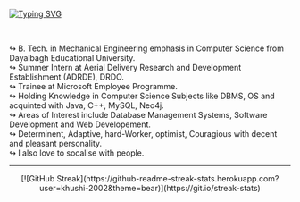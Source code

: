 
<!---
khushi-2002/khushi-2002 is a ✨ special ✨ repository because its `README.md` (this file) appears on your GitHub profile.
You can click the Preview link to take a look at your changes.
--->
[![Typing SVG](https://readme-typing-svg.herokuapp.com?size=40&color=31B12D&center=true&vCenter=true&multiline=true&width=700&height=150&lines=Hii!+%F0%9F%98%8A+I+am+Khushi+Agarwal%2C;+Programmer+and+Developer)](https://git.io/typing-svg)

<br>

&#8620; B. Tech. in Mechanical Engineering emphasis in Computer Science from Dayalbagh Educational University. <br>
&#8620; Summer Intern at Aerial Delivery Research and Development Establishment (ADRDE), DRDO. <br>
&#8620; Trainee at Microsoft Employee Programme.<br>
&#8620; Holding Knowledge in Computer Science Subjects like  DBMS, OS and acquinted with Java, C++, MySQL, Neo4j. <br>
&#8620; Areas of Interest include Database Management Systems, Software Development and Web Developement. <br>
&#8620; Determinent, Adaptive, hard-Worker, optimist, Couragious with decent and pleasant personality. <br>
&#8620; I also love to socalise with people. <br>

<hr>

<div align="center">
[![GitHub Streak](https://github-readme-streak-stats.herokuapp.com?user=khushi-2002&theme=bear)](https://git.io/streak-stats)

</div>
